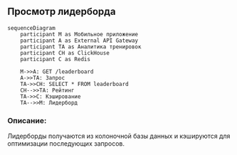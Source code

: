 ## Просмотр лидерборда

```mermaid
sequenceDiagram
    participant M as Мобильное приложение
    participant A as External API Gateway
    participant TA as Аналитика тренировок
    participant CH as ClickHouse
    participant C as Redis

    M->>A: GET /leaderboard
    A->>TA: Запрос
    TA->>CH: SELECT * FROM leaderboard
    CH-->>TA: Рейтинг
    TA->>C: Кэширование
    TA-->>M: Лидерборд
```

### Описание:
Лидерборды получаются из колоночной базы данных и кэшируются для оптимизации последующих запросов.